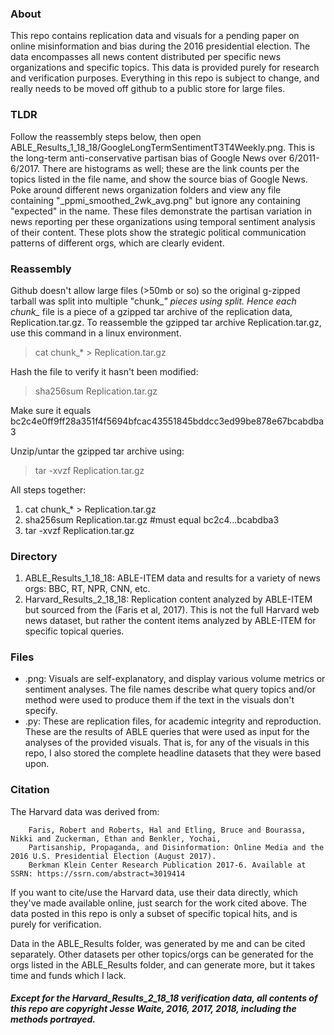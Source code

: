### About
This repo contains replication data and visuals for a pending paper on online misinformation and bias during the 2016 presidential election. The data encompasses all news content distributed per specific news organizations and specific topics. This data is provided purely for research and verification purposes. Everything in this repo is subject to change, and really needs to be moved off github to a public store for large files.

### TLDR
Follow the reassembly steps below, then open ABLE_Results_1_18_18/GoogleLongTermSentimentT3T4Weekly.png. This is the long-term anti-conservative partisan bias of Google News over 6/2011-6/2017. There are histograms as well; these are the link counts per the topics listed in the file name, and show the source bias of Google News.
Poke around different news organization folders and view any file containing "_ppmi_smoothed_2wk_avg.png" but ignore any containing "expected" in the name. These files demonstrate the partisan variation in news reporting per these organizations using temporal sentiment analysis of their content. These plots show the strategic political communication patterns of different orgs, which are clearly evident.

### Reassembly
Github doesn't allow large files (>50mb or so) so the original g-zipped tarball was split into multiple "chunk_*" pieces using split. Hence each chunk_* file is a piece of a gzipped tar archive of the replication data, Replication.tar.gz.
To reassemble the gzipped tar archive Replication.tar.gz, use this command in a linux environment.
> cat chunk_* > Replication.tar.gz

Hash the file to verify it hasn't been modified:
> sha256sum Replication.tar.gz

Make sure it equals bc2c4e0ff9ff28a351f4f5694bfcac43551845bddcc3ed99be878e67bcabdba3

Unzip/untar the gzipped tar archive using:
> tar -xvzf Replication.tar.gz

All steps together:
1. cat chunk_* > Replication.tar.gz
2. sha256sum Replication.tar.gz  #must equal bc2c4...bcabdba3
3. tar -xvzf Replication.tar.gz

### Directory
1. ABLE_Results_1_18_18: ABLE-ITEM data and results for a variety of news orgs: BBC, RT, NPR, CNN, etc.
2. Harvard_Results_2_18_18: Replication content analyzed by ABLE-ITEM but sourced from the (Faris et al, 2017). This is not the full Harvard web news dataset, but rather the content items analyzed by ABLE-ITEM for specific topical queries.

### Files
* .png: Visuals are self-explanatory, and display various volume metrics or sentiment analyses. The file names describe what query topics and/or method were used to produce them if the text in the visuals don't specify.
* .py: These are replication files, for academic integrity and reproduction. These are the results of ABLE queries that were used as input for the analyses of the provided visuals. That is, for any of the visuals in this repo, I also stored the complete headline datasets that they were based upon.

### Citation
The Harvard data was derived from:
	
		Faris, Robert and Roberts, Hal and Etling, Bruce and Bourassa, Nikki and Zuckerman, Ethan and Benkler, Yochai, 
		Partisanship, Propaganda, and Disinformation: Online Media and the 2016 U.S. Presidential Election (August 2017).
		Berkman Klein Center Research Publication 2017-6. Available at SSRN: https://ssrn.com/abstract=3019414 

If you want to cite/use the Harvard data, use their data directly, which they've made available online, just search for the work cited above. The data posted in this repo is only a subset of specific topical hits, and is purely for verification.

Data in the ABLE_Results folder, was generated by me and can be cited separately. Other datasets per other topics/orgs can be generated for the orgs listed in the ABLE_Results folder, and can generate more, but it takes time and funds which I lack.

##### Except for the Harvard_Results_2_18_18 verification data, all contents of this repo are copyright Jesse Waite, 2016, 2017, 2018, including the methods portrayed.
